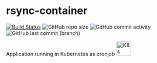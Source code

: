 # rsync-container

[![Build Status](https://drone.theautomation.nl/api/badges/theautomation/rsync-container/status.svg)](https://drone.theautomation.nl/theautomation/rsync-container)
![GitHub repo size](https://img.shields.io/github/repo-size/theautomation/rsync-container?logo=Github)
![GitHub commit activity](https://img.shields.io/github/commit-activity/y/theautomation/rsync-container?logo=github)
![GitHub last commit (branch)](https://img.shields.io/github/last-commit/theautomation/rsync-container/main?logo=github)

Application running in Kubernetes as cronjob <img src="https://github.com/theautomation/kubernetes-gitops/blob/main/assets/img/k8s.png?raw=true" alt="K8s" style="height: 40px; width:40px;"/>